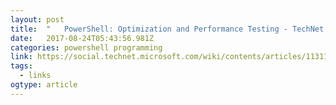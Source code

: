 ```yaml
---
layout: post 
title:  "	PowerShell: Optimization and Performance Testing - TechNet Articles - United States (English) - TechNet Wiki" 
date:   2017-08-24T05:43:56.981Z 
categories: powershell programming
link: https://social.technet.microsoft.com/wiki/contents/articles/11311.powershell-optimization-and-performance-testing.aspx 
tags:
  - links
ogtype: article 
---
```


